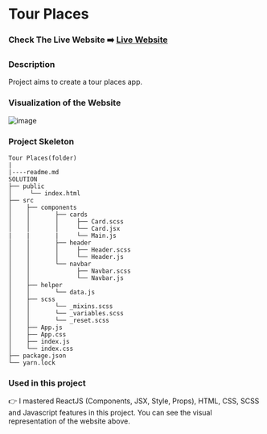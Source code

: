 # Tour Places

### Check The Live Website ➡️ [Live Website](https://sekunev.github.io/Tour-Places/)

### Description

Project aims to create a tour places app.

### Visualization of the Website

![image](https://github.com/Sekunev/Image-Album/blob/main/Animation.gif)

### Project Skeleton

```
Tour Places(folder)
|
|----readme.md
SOLUTION
├── public
│     └── index.html
├── src
│    ├── components
│    │       ├── cards
│    │       │     ├── Card.scss
│    │       │     └── Card.jsx
|    |       |     └── Main.js
│    │       ├── header
│    │       │     ├── Header.scss
│    │       │     └── Header.js
│    │       └── navbar
│    │             ├── Navbar.scss
│    │             └── Navbar.js
│    ├── helper
│    │       └── data.js
│    ├── scss
│    │       └── _mixins.scss
│    │       └── _variables.scss
│    │       └── _reset.scss
│    ├── App.js
│    ├── App.css
│    ├── index.js
│    └── index.css
├── package.json
└── yarn.lock
```

### Used in this project

👉 I mastered ReactJS (Components, JSX, Style, Props), HTML, CSS, SCSS and Javascript features in this project. You can see the visual representation of the website above.
